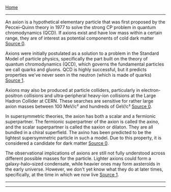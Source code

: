 [Home](/README.md)   

---   

An axion is a hypothetical elementary particle that was first proposed by the Peccei–Quinn theory in 1977 to solve the strong CP problem in quantum chromodynamics (QCD). If axions exist and have low mass within a certain range, they are of interest as potential components of cold dark matter [Source 0](https://en.wikipedia.org/wiki/Axion).

Axions were initially postulated as a solution to a problem in the Standard Model of particle physics, specifically the part built on the theory of quantum chromodynamics (QCD), which governs the fundamental particles we call quarks and gluons. QCD is highly successful, but it predicts properties we've never seen in the neutron (which is made of quarks) [Source 1](https://www.americanscientist.org/article/enter-the-axion).

Axions may also be produced at particle colliders, particularly in electron-positron collisions and ultra-peripheral heavy-ion collisions at the Large Hadron Collider at CERN. These searches are sensitive for rather large axion masses between 100 MeV/c² and hundreds of GeV/c² [Source 0](https://en.wikipedia.org/wiki/Axion).

In supersymmetric theories, the axion has both a scalar and a fermionic superpartner. The fermionic superpartner of the axion is called the axino, and the scalar superpartner is called the saxion or dilaton. They are all bundled in a chiral superfield. The axino has been predicted to be the lightest supersymmetric particle in such a model. Due to this property, it is considered a candidate for dark matter [Source 0](https://en.wikipedia.org/wiki/Axion).

The observational implications of axions are still not fully understood across different possible masses for the particle. Lighter axions could form a galaxy-halo–sized condensate, while heavier ones may form axsteroids in the early universe. However, we don't yet know what they do at later times, specifically, at the time in which we now live [Source 1](https://www.americanscientist.org/article/enter-the-axion).

---   

---   

